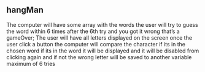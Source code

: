 ## hangMan

The computer will have some array with the words  the user will try to guess the word within 6 times after the 6th try and you got it wrong that’s a gameOver;
The user will have all letters displayed on the screen once the user click a button the computer will compare the character if its in the chosen word if its in the word it will be displayed and it will be disabled from clicking again and if not the wrong letter will be saved to another variable maximum of 6 tries 
